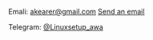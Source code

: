 Emali: akearer@gmail.com [Send an email](mailto:akearer@gmail.com)

Telegram: [@Linuxsetup_awa](https://t.me/Linuxsetup_awa)
